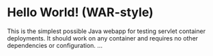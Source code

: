 Hello World! (WAR-style)
===============

This is the simplest possible Java webapp for testing servlet container deployments.  It should work on any container and requires no other dependencies or configuration.
...
